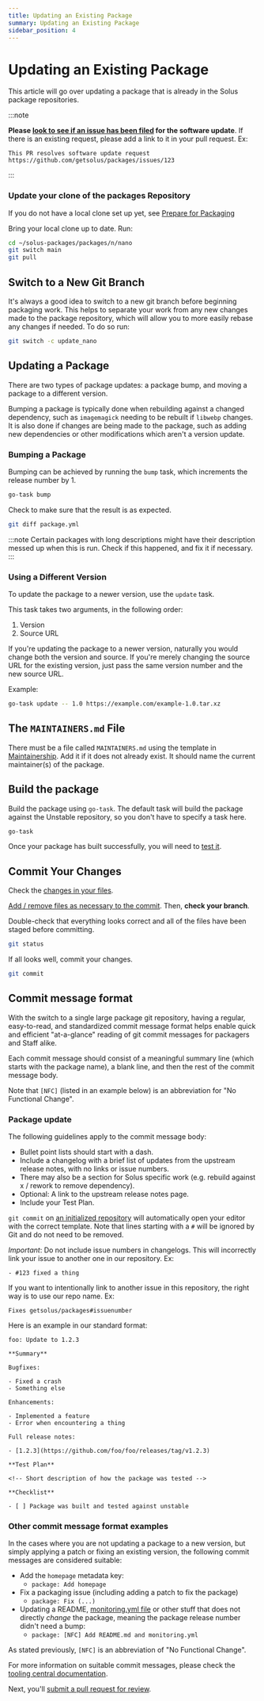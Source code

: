 ```yaml
---
title: Updating an Existing Package
summary: Updating an Existing Package
sidebar_position: 4
---
```


# Updating an Existing Package

This article will go over updating a package that is already in the Solus package repositories.

:::note

**Please [look to see if an issue has been filed](https://github.com/getsolus/packages/issues?q=label%3A%22Package+Request%22) for the software update**.
If there is an existing request, please add a link to it in your pull request. Ex:

```
This PR resolves software update request https://github.com/getsolus/packages/issues/123
```

:::

### Update your clone of the packages Repository

If you do not have a local clone set up yet, see [Prepare for Packaging](prepare-for-packaging.md#fork-the-getsoluspackages-repository)

Bring your local clone up to date. Run:

```bash
cd ~/solus-packages/packages/n/nano
git switch main
git pull
```

## Switch to a New Git Branch

It's always a good idea to switch to a new git branch before beginning packaging work. This helps to separate your work from any new changes made to the package repository, which will allow you to more easily rebase any changes if needed. To do so run:

```bash
git switch -c update_nano
```

## Updating a Package

There are two types of package updates: a package bump, and moving a package to a different version.

Bumping a package is typically done when rebuilding against a changed dependency, such as `imagemagick` needing to be rebuilt if `libwebp` changes. It is also done if changes are being made to the package, such as adding new dependencies or other modifications which aren't a version update.

### Bumping a Package

Bumping can be achieved by running the `bump` task, which increments the release number by 1.

```bash
go-task bump
```

Check to make sure that the result is as expected.

```bash
git diff package.yml
```

:::note
Certain packages with long descriptions might have their description messed up when this is run. Check if this happened, and fix it if necessary.
:::

### Using a Different Version

To update the package to a newer version, use the `update` task.

This task takes two arguments, in the following order:

1. Version
2. Source URL

If you're updating the package to a newer version, naturally you would change both the version and source. If you're merely changing the source URL for the existing version, just pass the same version number and the new source URL.

Example:

```bash
go-task update -- 1.0 https://example.com/example-1.0.tar.xz
```

## The `MAINTAINERS.md` File

There must be a file called `MAINTAINERS.md` using the template in [Maintainership](procedures/maintainership.md). Add it if it does not already exist. It should name the current maintainer(s) of the package.

## Build the package

Build the package using `go-task`. The default task will build the package against the Unstable repository, so you don't have to specify a task here.

```bash
go-task
```

Once your package has built successfully, you will need to [test it](testing-a-package).

## Commit Your Changes

Check the [changes in your files](git-basics#check-the-changes-in-your-files).

[Add / remove files as necessary to the commit](git-basics.md). Then, **check your branch**.

Double-check that everything looks correct and all of the files have been staged before committing.

```bash
git status
```

If all looks well, commit your changes.

```bash
git commit
```

## Commit message format

With the switch to a single large package git repository, having a regular, easy-to-read, and standardized commit message format helps enable quick and efficient "at-a-glance" reading of git commit messages for packagers and Staff alike.

Each commit message should consist of a meaningful summary line (which starts with the package name), a blank line, and then the rest of the commit message body.

Note that `[NFC]` (listed in an example below) is an abbreviation for "No Functional Change".

### Package update

The following guidelines apply to the commit message body:

- Bullet point lists should start with a dash.
- Include a changelog with a brief list of updates from the upstream release notes, with no links or issue numbers.
- There may also be a section for Solus specific work (e.g. rebuild against x / rework to remove dependency).
- Optional: A link to the upstream release notes page.
- Include your Test Plan.

`git commit` on [an initialized repository](prepare-for-packaging.md#initialize-git-hooks) will automatically open your editor with the correct template.
Note that lines starting with a `#` will be ignored by Git and do not need to be removed.

_Important_: Do not include issue numbers in changelogs. This will incorrectly link your issue to another one in our repository. Ex:

```
- #123 fixed a thing
```

If you want to intentionally link to another issue in this repository, the right way is to use our repo name. Ex:

```
Fixes getsolus/packages#issuenumber
```

Here is an example in our standard format:

```
foo: Update to 1.2.3

**Summary**

Bugfixes:

- Fixed a crash
- Something else

Enhancements:

- Implemented a feature
- Error when encountering a thing

Full release notes:

- [1.2.3](https://github.com/foo/foo/releases/tag/v1.2.3)

**Test Plan**

<!-- Short description of how the package was tested -->

**Checklist**

- [ ] Package was built and tested against unstable
```

### Other commit message format examples

In the cases where you are not updating a package to a new version, but simply applying a patch or fixing an existing version, the following commit messages are considered suitable:

- Add the `homepage` metadata key:
  - `package: Add homepage`
- Fix a packaging issue (including adding a patch to fix the package)
  - `package: Fix (...)`
- Updating a README, [monitoring.yml file](monitoring.yml.md) or other stuff that does not directly _change_ the package, meaning the package release number didn't need a bump:
  - `package: [NFC] Add README.md and monitoring.yml`

As stated previously, `[NFC]` is an abbreviation of "No Functional Change".

For more information on suitable commit messages, please check the [tooling central documentation](https://github.com/solus-project/tooling-central/blob/master/README.rst#using-git).

Next, you'll [submit a pull request for review](submitting-a-pull-request.md).
